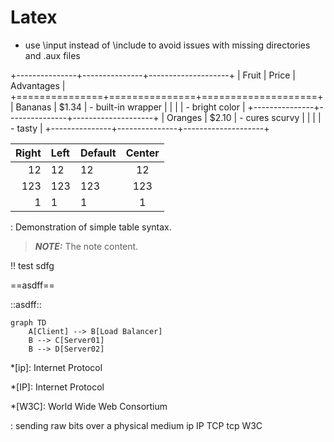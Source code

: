# Latex

- use \\input instead of \\include to avoid issues with missing directories and .aux files


+---------------+---------------+--------------------+
| Fruit         | Price         | Advantages         |
+===============+===============+====================+
| Bananas       | $1.34         | - built-in wrapper |
|               |               | - bright color     |
+---------------+---------------+--------------------+
| Oranges       | $2.10         | - cures scurvy     |
|               |               | - tasty            |
+---------------+---------------+--------------------+



| Right | Left | Default | Center |
|------:|:-----|---------|:------:|
|   12  |  12  |    12   |    12  |
|  123  |  123 |   123   |   123  |
|    1  |    1 |     1   |     1  |

  : Demonstration of simple table syntax.


  

> **_NOTE:_**  The note content.

 !! test sdfg


==asdff==

::asdff::

```mermaid
graph TD
    A[Client] --> B[Load Balancer]
    B --> C[Server01]
    B --> D[Server02]
```




*[ip]: Internet Protocol

*[IP]: Internet Protocol

*[W3C]: World Wide Web Consortium


: sending raw bits over a physical medium  ip IP TCP tcp W3C 

